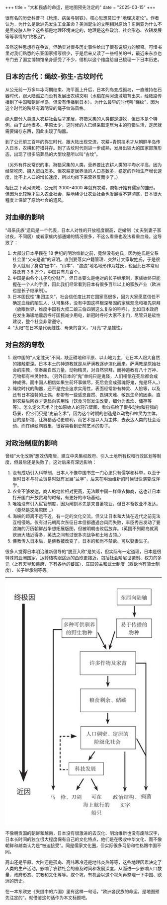 +++
title = "大和民族的命运，是地图预先注定的"
date = "2025-03-15"
+++

很有名的历史科普书《枪炮、病菌与钢铁》，核心思想莫过于“地理决定论”。作者认为，为什么是欧洲先发生工业革命？美洲诞生的文明相对原始？东南亚为什么不是黑皮肤人种？这些都是地理环境决定的，地理是这些政治、社会形态、农耕发展等等事情的“终极因”。

虽然这种思想存在争议，但确实对很多历史事件给出了很有说服力的解释。可惜书里对我们熟悉的东亚国家描写很少，于是后来又读了一些相关的书，最近来东京也专门去了国立博物馆亲身感受了不少，借机以这个维度给自己梳理一下日本历史。

## 日本的古代：绳纹-弥生-古坟时代

从公元前一万多年冰河期结束、海平面上升后，日本列岛变成孤岛，一直维持在石器时代，跟大陆孤立而没有发展出农耕文明（水稻在两河流域培育出来，经陆路传播到了中国和朝鲜半岛，但没有传播到日本）。为什么最早的时代叫“绳纹”，因为这个时代的陶器有着明显的绳子纹饰风格。

绝大部分人类进入农耕社会后才定居，狩猎采集的人类都是游牧，但日本是个特例。由于山地很多、平原太少，这时候的人已经采取定居为主的狩猎生活，定居就需要储存东西，因此出现了陶器。

到了公元前三百年的弥生时代，跟大陆出现交流，农耕+青铜技术才从朝鲜半岛传入日本，农耕和狩猎并存。到了古坟时代则进一步成熟，发展出较大的国家部落形态，出现了很多陪葬品的大型坟墓所以叫“古坟”。

（另外有件反常识的事，狩猎采集的人类，营养要比农耕人类的平均水平高，因为经常吃肉、摄入蛋白质多。但农耕定居养活的人口基数多，稳定的作物生产增长速度，比不上人口的增长速度，所以均摊下来营养反而少了。）

相比之下黄河流域，公元前 3000-4000 年就有农耕，商朝开始有儒家的雏形。但因为比较晚才进入农业社会，耕地稀少让农业社会也发展得不算彻底，日本很大程度上保留了原始社会的遗风。

## 对血缘的影响

“母系氏族”遗风是一个代表，日本人对性的开放程度很高，走婚制（丈夫到妻子家过夜，不同居）或者家族内部通婚的情况很多，不这么看重也没法看重血缘。这导致了：

1. 大部分日本平民在 18 世纪的明治维新之前，竟然没有姓氏，因为姓氏是父系社会里“父亲是谁”的证明。直到要落实户籍管理、突然让大家取姓氏，于是很多人就用了身边“田中”、“山本”、“渡边”地名地形作为姓氏，也因此日本常用姓氏有 3.8 万个，中国只有几百个。
2. 中国是由各个儿子均分财产，但日本要么是绝对的长子继承制，家族始终只能握在一个人的手里，因此我们经常看到日本有很多百年以上的家族产业（欧洲也是长子继承制）。
3. 日本国民性“集团主义”，社会信任度比其它国家高很多，因为大家愿意信任不确定血缘的陌生人、认可集体，没有中国这样根深蒂固的家族观念和祖先崇拜（放眼世界，维度中国有大叔二娘三伯四舅这么复杂的称呼）。比如日本政府在发生海啸地震后呼吁国民减少用电，新冠时呼吁大家不出门，尽管只是软性建议，整个社会非常遵守。
4. “太阳”在日本是代表雌性、母亲的含义，“月亮”才是雄性。

## 对自然的尊敬

1. 跟中国的“人定胜天”不同，缺乏耕地和平原、以山地为主，让日本人跟大自然的接触更深。日本本土的神道教就是从萨满教逐步演化而来。萨满教是原始社会的宗教，信奉超自然力量、动物精灵，对自然崇拜，而神道教有八十万神、万物都有神灵附体。（另外日本的“鬼”单纯只是鬼怪，人们相信在死后都会成神成佛。而中国人相信如果生前坏事做尽，死后会变成孤魂野鬼，鬼是坏人。）
2. 绳纹时代的陶器，还不是完全追求实用性，表面经常带有神灵、人脸等，以及还有日本独特的土偶，都带有一些感恩自然、畏惧灾难、敬畏生命的因素，直到农耕后陶器才更趋向实用性（饮食习惯发生改变，细分为煮炊、储存等等）。怎么定义艺术？比如原始人的洞穴壁画，看似描绘了很多动物和狩猎的场景，但它们只是“史前艺术”，因为这个时期的创造是以动物和神灵为主体，目的是祈福、让狩猎活动更顺利，而艺术是以人为主体，去表达人类的社会活动。而在绳纹陶器里，很容易看到史前艺术的影子。

## 对政治制度的影响
曾经“大化改新”想效仿隋唐，建立中央集权政府、引入土地所有权和行政区划等制度，但最后还是失败了。这对后来有深远影响：
1. 没有成功引入科举制，日本人不像中国书生一门心思只有儒学和科举，以至于当时日本与荷兰贸易时就有发展“兰学”，后来在明治维新的时候很快演变成洋学。
2. 农业不够发达，商人的地位相对更高，无法跟中国一样重农抑商，这也让日本打开国门开放贸易的时候，有更好的市场基础。
3. 唯独没有引入宦官制度，因为阉割术先是来自畜牧业，但日本畜牧业不发达。（竟然是这层原因…）
4. 海峡的距离不远不近，有一定的文化交流，但又让日本和大陆在近代之前无法互相侵略。仅有过元朝两次东征日本但都遭遇台风而失败，丰臣秀吉发动了要渡海的万历朝鲜战争想拓展版图，但被明朝击败后放弃。（英国不列颠岛就离欧洲大陆近得多，英法之间有过很多次战争和土地占领。）
5. 佛教传入日本后，是佛教被改变了，日本的和尚不禁欲、可以娶妻生子。

很多人觉得日本明治维新倡导的“脱亚入欧”是笑话，但实际有一定道理，日本是很特殊的亚洲国家，运转结构跟遥远的西欧更接近，包括社会阶层世袭制、权力的多元（上有天皇和幕府，下有各地的蕃属）、庄园领主和武士制度（西欧也有骑士制度）、长子继承制等等。

---

![](images/Guns_Germs_and_Steel.png)

不像朝贡国的朝鲜和越南，日本没有很激进的去汉化、明治维新也没有废除汉字，日本长时间的独立很大程度保有自己的文化特点，他们是在吸收中华文化、而不像朝鲜和越南认为是“被迫接受”。同是儒家文化圈，但实际很多习俗和性格跟中国不同。

高山还是平原、大陆还是孤岛、高纬寒冷还是地纬炎热等等，这些地理因素决定了人类的生产活动，影响了农耕社会的普及时间和发展深度，从而进一步影响人口数量、政府形态、宗教和文化等等。挖个坑，有机会以这个视角再整理一下中国、欧洲的历史。

在一本东欧史《夹缝中的六国》里有这样一句话，“欧洲各民族的命运，是地图预先注定的”。就借鉴这句话作为本文标题吧。